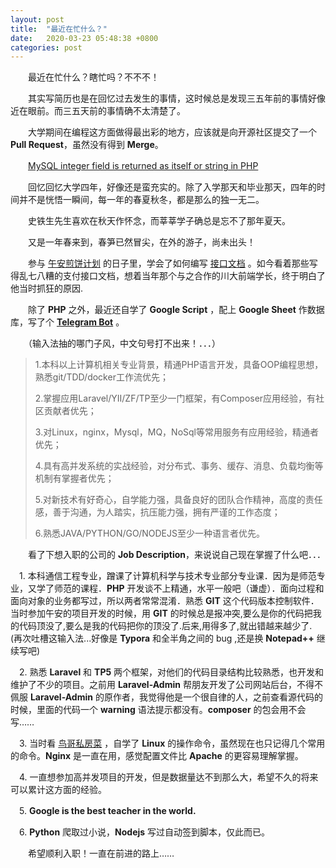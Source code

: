 ```yaml
---
layout: post
title:  "最近在忙什么？"
date:   2020-03-23 05:48:38 +0800
categories: post
---
```


　　最近在忙什么？瞎忙吗？不不不！

　　其实写简历也是在回忆过去发生的事情，这时候总是发现三五年前的事情好像近在眼前。而三五天前的事情确不太清楚了。

　　大学期间在编程这方面做得最出彩的地方，应该就是向开源社区提交了一个 **Pull Request**，虽然没有得到 **Merge**。

　　[MySQL integer field is returned as itself or string in PHP      ](https://github.com/bcit-ci/CodeIgniter/pull/5221)

　　回忆回忆大学四年，好像还是蛮充实的。除了入学那天和毕业那天，四年的时间并不是恍悟一瞬间，每一年的春夏秋冬，都是那么的独一无二。

　　史铁生先生喜欢在秋天作怀念，而莘莘学子确总是忘不了那年夏天。

　　又是一年春来到，春笋已然冒尖，在外的游子，尚未出头！

　　参与 [午安煎饼计划](https://github.com/wuancake/wuancake/blob/master/Wuancake.md) 的日子里，学会了如何编写 [接口文档](https://aunhappy.gitbooks.io/wuanlife/content/) 。如今看着那些写得乱七八糟的支付接口文档，想着当年那个与之合作的川大前端学长，终于明白了他当时抓狂的原因.

　　除了 **PHP** 之外，最近还自学了 **Google Script** ，配上 **Google Sheet** 作数据库，写了个 [**Telegram Bot**](https://t.me/shouce) 。

　　（输入法抽的哪门子风，中文句号打不出来！．．．）



> 1.本科以上计算机相关专业背景，精通PHP语言开发，具备OOP编程思想，熟悉git/TDD/docker工作流优先；
>
> 2.掌握应用Laravel/YII/ZF/TP至少一门框架，有Composer应用经验，有社区贡献者优先；
>
> 3.对Linux，nginx，Mysql，MQ，NoSql等常用服务有应用经验，精通者优先；
>
> 4.具有高并发系统的实战经验，对分布式、事务、缓存、消息、负载均衡等机制有掌握者优先；
>
> 5.对新技术有好奇心，自学能力强，具备良好的团队合作精神，高度的责任感，善于沟通，为人踏实，抗压能力强，拥有严谨的工作态度；
>
> 6.熟悉JAVA/PYTHON/GO/NODEJS至少一种语言者优先。

　　看了下想入职的公司的 **Job Description**，来说说自己现在掌握了什么吧．．．

  　1. 本科通信工程专业，蹭课了计算机科学与技术专业部分专业课．因为是师范专业，又学了师范的课程．**PHP** 开发谈不上精通，水平一般吧（谦虚）．面向过程和面向对象的业务都写过，所以两者常常混淆．熟悉 **GIT** 这个代码版本控制软件．当时参加午安的项目开发的时候，用 **GIT** 的时候总是报冲突,要么是你的代码把我的代码顶没了,要么是我的代码把你的顶没了.后来,用得多了,就出错越来越少了. (再次吐槽这输入法...好像是 **Typora** 和全半角之间的 bug ,还是换 **Notepad++** 继续写吧)

  　2. 熟悉 **Laravel** 和 **TP5** 两个框架，对他们的代码目录结构比较熟悉，也开发和维护了不少的项目。之前用 **Laravel-Admin** 帮朋友开发了公司网站后台，不得不佩服 **Laravel-Admin** 的原作者，我觉得他是一个很自律的人，之前查看源代码的时候，里面的代码一个 **warning** 语法提示都没有。**composer** 的包会用不会写……

  　3. 当时看 [鸟哥私房菜](http://linux.vbird.org/) ，自学了 **Linux** 的操作命令，虽然现在也只记得几个常用的命令。**Nginx** 是一直在用，感觉配置文件比 **Apache** 的更容易理解掌握。

  　4. 一直想参加高并发项目的开发，但是数据量达不到那么大，希望不久的将来可以累计这方面的经验。

  　5. **Google is the best teacher in the world.**

  　6. **Python** 爬取过小说，**Nodejs** 写过自动签到脚本，仅此而已。


　　希望顺利入职！一直在前进的路上……